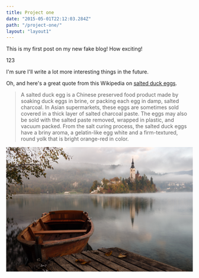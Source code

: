 ```yaml
---
title: Project one
date: "2015-05-01T22:12:03.284Z"
path: "/project-one/"
layout: "layout1"
---
```


This is my first post on my new fake blog! How exciting!

<section class="thisSection">123</section>

I'm sure I'll write a lot more interesting things in the future.

Oh, and here's a great quote from this Wikipedia on [salted duck eggs](http://en.wikipedia.org/wiki/Salted_duck_egg).

>A salted duck egg is a Chinese preserved food product made by soaking duck eggs in brine, or packing each egg in damp, salted charcoal. In Asian supermarkets, these eggs are sometimes sold covered in a thick layer of salted charcoal paste. The eggs may also be sold with the salted paste removed, wrapped in plastic, and vacuum packed. From the salt curing process, the salted duck eggs have a briny aroma, a gelatin-like egg white and a firm-textured, round yolk that is bright orange-red in color.

![Chinese Salty Egg](./artem-sapegin-371573-unsplash.jpg)
